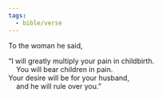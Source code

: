 ```yaml
---
tags:
  - bible/verse
---
```

To the woman he said,

“I will greatly multiply your pain in childbirth.  
    You will bear children in pain.  
Your desire will be for your husband,  
    and he will rule over you.”